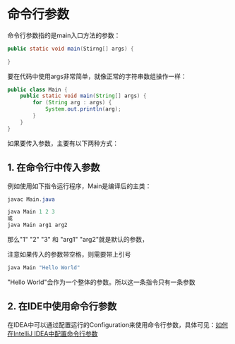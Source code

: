 # 命令行参数

命令行参数指的是main入口方法的参数：

```java
public static void main(Stirng[] args) {
    
}
```

要在代码中使用args非常简单，就像正常的字符串数组操作一样：

```java
public class Main {
    public static void main(String[] args) {
        for (String arg : args) {
            System.out.println(arg);
        }
    }
}
```

如果要传入参数，主要有以下两种方式：

## 1. 在命令行中传入参数

例如使用如下指令运行程序，Main是编译后的主类：

```powershell
javac Main.java
```

```powershell
java Main 1 2 3
或
java Main arg1 arg2
```

那么"1" "2" "3" 和 "arg1" "arg2"就是默认的参数，

注意如果传入的参数带空格，则需要带上引号

```powershell
java Main "Hello World"
```

"Hello World"会作为一个整体的参数。所以这一条指令只有一条参数

## 2. 在IDE中使用命令行参数

在IDEA中可以通过配置运行的Configuration来使用命令行参数，具体可见：[如何在IntelliJ IDEA中配置命令行参数](https://www.cnblogs.com/Asstrong/p/14393102.html)
